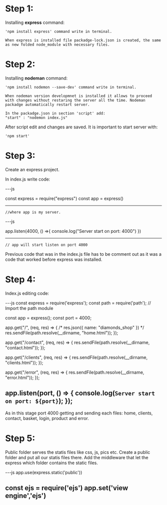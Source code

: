 # Step 1: 
Installing **express** command:
    
    'npm install express' command write in terminal.

    When express is installed file packadge-lock.json is created, the same as new folded node_module with necessary files.

# Step 2:
Installing **nodeman** command:

    'npm install nodemon --save-dev' command write in terminal.

    When nodeman version developmnet is installed it allows to proceed with changes without restaring the server all the time. Nodeman packadge automatically restart server.

    In the packadge.json in section 'script' add:
    "start" : "nodemon index.js"

After script edit and changes are saved. It is important to start server with:

    'npm start'

# Step 3:
Create an express project.

In index.js write code:

---js

const express = require("express")
const app = express()

---
    //where app is my server.

---js

app.listen(4000, () =>{
    console.log("Server start on port: 4000")
})

---
    // app will start listen on port 4000

Previous code that was in the index.js file has to be comment out as it was a code that worked before express was installed.

# Step 4:

Index.js editing code:

---js
const express = require('express');
const path = require('path'); // Import the path module

const app = express();
const port = 4000;

app.get("/", (req, res) => {
        /*
     res.json({
         name: "diamonds_shop"
     })
    */
    res.sendFile(path.resolve(__dirname, "home.html"));
});

app.get("/contact", (req, res) => {
    res.sendFile(path.resolve(__dirname, "contact.html"));
});

app.get("/clients", (req, res) => {
    res.sendFile(path.resolve(__dirname, "clients.html"));
});

app.get("/error", (req, res) => {
    res.sendFile(path.resolve(__dirname, "error.html"));
});

app.listen(port, () => {
    console.log(`Server start on port: ${port}`);
});
---

As in this stage port 4000 getting and sending each files: home, clients, contact, basket, login, product and error.

# Step 5:
Public folder serves the statis files like css, js, pics etc. Create a public folder and put all our statis files there.
Add the middleware that let the express which folder contains the static files.

---js
app.use(express.static('public'))

const ejs = require('ejs')
app.set('view engine','ejs') 
---




